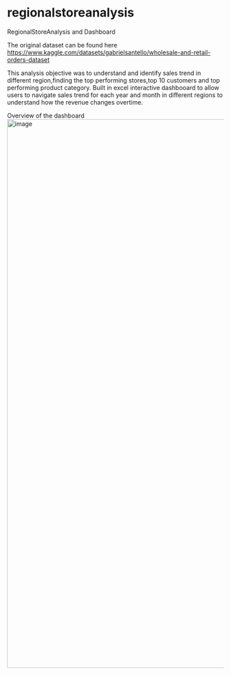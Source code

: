 # regionalstoreanalysis
RegionalStoreAnalysis and Dashboard 

The original dataset can be found here 
https://www.kaggle.com/datasets/gabrielsantello/wholesale-and-retail-orders-dataset

This analysis objective was to understand and identify sales trend in different region,finding the top performing stores,top 10 customers and top performing product category. Built in excel interactive dashbooard to allow users to navigate sales trend for each year and month in different regions to understand how the revenue changes overtime. 

Overview of the dashboard 
<img width="1276" alt="image" src="https://github.com/tthh97/regionalstoreanalysis/assets/143679857/ba823c6e-d75b-4bea-8f34-35e64574cf2d">

